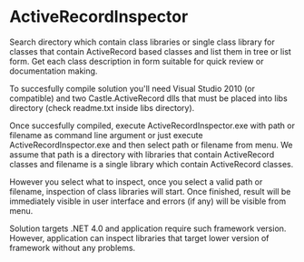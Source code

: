 # ActiveRecordInspector
Search directory which contain class libraries or single class library for classes that contain ActiveRecord based classes and list them in tree or list form. Get each class description in form suitable for quick review or documentation making.

To succesfully compile solution you'll need Visual Studio 2010 (or compatible) and two Castle.ActiveRecord dlls that must be placed into libs directory (check readme.txt inside libs directory). 

Once succesfully compiled, execute ActiveRecordInspector.exe with path or filename as command line argument or just execute ActiveRecordInspector.exe and then select path or filename from menu. We assume that path is a directory with libraries that contain ActiveRecord classes and filename is a single library which contain ActiveRecord classes.

However you select what to inspect, once you select a valid path or filename, inspection of class libraries will start. Once finished, result will be immediately visible in user interface and errors (if any) will be visible from menu.

Solution targets .NET 4.0 and application require such framework version. However, application can inspect libraries that target lower version of framework without any problems.

